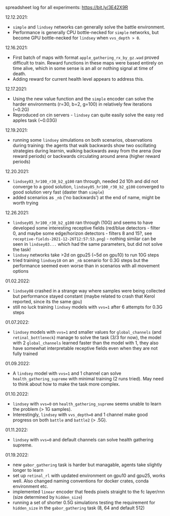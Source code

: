 spreadsheet log for all experiments: https://bit.ly/3E42X9R

12.12.2021:
- `simple` and `lindsey` networks can generally solve the battle environment.
- Performance is generally CPU bottle-necked for `simple` networks, but become GPU bottle-necked for `lindsey` when `vvs_depth > 0`.

12.16.2021:
- First batch of maps with format `apple_gathering_rx_by_gz.wad` proved difficult to train. Reward functions in these maps were based entirely on time alive, which in some sense is an all or nothing signal at time of death.
- Adding reward for current health level appears to address this.

12.17.2021:
- Using the new value function and the `simple` encoder can solve the harder environments (r=30, b=2, g=100) in relatively few iterations (~0.2G)
- Reproduced on cin servers - `lindsey` can quite easily solve the easy red apples task (~0.03G)

12.19.2021:
- running some `lindsey` simulations on both scenarios, observations during training: the agents that walk backwards show two oscillating strategies during learnin, walking backwards away from the arena (low reward periods) or backwards circulating around arena (higher reward periods)

12.20.2021:
- `lindsey03_hr100_r30_b2_g100` ran through, needed 2d 10h and did not converge to a good solution, `lindsey05_hr100_r30_b2_g100` converged to good solution very fast (daster than `simple`)
- added scenarios as `_nb` ('no backwards') at the end of name, might be worth trying

12.26.2021:
- `lindsey05_hr100_r30_b2_g100` ran through (10G) and seems to have developed some interesting receptive fields (red/blue detectors - filter 0, and maybe some edge/horizon detectors - filters 8 and 15?, see `receptive-fields-2021-12-26T12:57:53.png`) - nothing similar can be seen in `lindsey03...` which had the same parameters, but did not solve the task!
-  `lindsey` networks take >2d on gpu25 (~5d on gpu10) to run 10G steps
- tried training `lindsey10` on an `_nb` scenario for 0.3G steps but the performance seemed even worse than in scenarios with all movement options

01.02.2022:
- `lindsey08` crashed in a strange way where samples were being collected but performance stayed constant (maybe related to crash that Kerol reported, since its the same gpu)
- still no luck training `lindsey` models with `vvs=1` after 6 attempts for 0.3G steps

01.07.2022:
- `lindsey` models with `vvs=1` and smaller values for `global_channels` (and `retinal_bottleneck`) manage to solve the task (3/3 for now), the model with 2 `global_channels` learned faster than the model with 1, they also have somewhat interpretable receptive fields even when they are not fully trained

01.09.2022:
- A `lindsey` model with `vvs=1` and 1 channel can solve `health_gathering_supreme` with minimal training (2 runs tried). May need to think about how to make the task more complex.

01.10.2022:
- `lindsey` with `vvs=0` on `health_gathering_supreme` seems unable to learn the problem (> 1G samples).
- Interestingly, `lindsey` with `vvs_depth=0` and 1 channel make good progress on both `battle` and `battle2` (> .5G).

01.11.2022:
- `lindsey` with `vvs=0` and default channels can solve health gathering supreme.

01.19.2022:
- new `gabor_gathering` task is harder but managable, agents take slightly longer to learn
- set up `retinal_rl` with updated environment on gpu10 and gpu25, works well. Also changed naming conventions for docker crates, conda environment etc.
- implemented `linear` encoder that feeds pixels straight to the fc layer/rnn (size determined by `hidden_size`)
- running a set of shorter 0.5G simulations testing the requirement for `hidden_size` in the `gabor_gathering` task (8, 64 and default 512)
